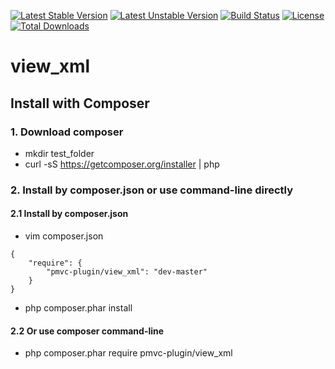 [![Latest Stable Version](https://poser.pugx.org/pmvc-plugin/view_xml/v/stable)](https://packagist.org/packages/pmvc-plugin/view_xml) 
[![Latest Unstable Version](https://poser.pugx.org/pmvc-plugin/view_xml/v/unstable)](https://packagist.org/packages/pmvc-plugin/view_xml) 
[![Build Status](https://travis-ci.org/pmvc-plugin/view_xml.svg?branch=master)](https://travis-ci.org/pmvc-plugin/view_xml)
[![License](https://poser.pugx.org/pmvc-plugin/view_xml/license)](https://packagist.org/packages/pmvc-plugin/view_xml)
[![Total Downloads](https://poser.pugx.org/pmvc-plugin/view_xml/downloads)](https://packagist.org/packages/pmvc-plugin/view_xml) 

view_xml
===============

## Install with Composer
### 1. Download composer
   * mkdir test_folder
   * curl -sS https://getcomposer.org/installer | php

### 2. Install by composer.json or use command-line directly
#### 2.1 Install by composer.json
   * vim composer.json
```
{
    "require": {
        "pmvc-plugin/view_xml": "dev-master"
    }
}
```
   * php composer.phar install

#### 2.2 Or use composer command-line
   * php composer.phar require pmvc-plugin/view_xml

